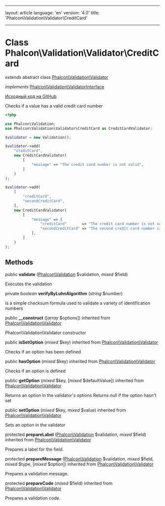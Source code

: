 * * *

layout: article language: 'en' version: '4.0' title: 'Phalcon\Validation\Validator\CreditCard'

* * *

# Class **Phalcon\Validation\Validator\CreditCard**

*extends* abstract class [Phalcon\Validation\Validator](/4.0/en/api/Phalcon_Validation_Validator)

*implements* [Phalcon\Validation\ValidatorInterface](/4.0/en/api/Phalcon_Validation_ValidatorInterface)

<a href="https://github.com/phalcon/cphalcon/tree/v4.0.0/phalcon/validation/validator/creditcard.zep" class="btn btn-default btn-sm">Исходный код на GitHub</a>

Checks if a value has a valid credit card number

```php
<?php

use Phalcon\Validation;
use Phalcon\Validation\Validator\CreditCard as CreditCardValidator;

$validator = new Validation();

$validator->add(
    "creditCard",
    new CreditCardValidator(
        [
            "message" => "The credit card number is not valid",
        ]
    )
);

$validator->add(
    [
        "creditCard",
        "secondCreditCard",
    ],
    new CreditCardValidator(
        [
            "message" => [
                "creditCard"       => "The credit card number is not valid",
                "secondCreditCard" => "The second credit card number is not valid",
            ],
        ]
    )
);

```

## Methods

public **validate** ([Phalcon\Validation](/4.0/en/api/Phalcon_Validation) $validation, *mixed* $field)

Executes the validation

private *boolean* **verifyByLuhnAlgorithm** (*string* $number)

is a simple checksum formula used to validate a variety of identification numbers

public **__construct** ([*array* $options]) inherited from [Phalcon\Validation\Validator](/4.0/en/api/Phalcon_Validation_Validator)

Phalcon\Validation\Validator constructor

public **isSetOption** (*mixed* $key) inherited from [Phalcon\Validation\Validator](/4.0/en/api/Phalcon_Validation_Validator)

Checks if an option has been defined

public **hasOption** (*mixed* $key) inherited from [Phalcon\Validation\Validator](/4.0/en/api/Phalcon_Validation_Validator)

Checks if an option is defined

public **getOption** (*mixed* $key, [*mixed* $defaultValue]) inherited from [Phalcon\Validation\Validator](/4.0/en/api/Phalcon_Validation_Validator)

Returns an option in the validator's options Returns null if the option hasn't set

public **setOption** (*mixed* $key, *mixed* $value) inherited from [Phalcon\Validation\Validator](/4.0/en/api/Phalcon_Validation_Validator)

Sets an option in the validator

protected **prepareLabel** ([Phalcon\Validation](/4.0/en/api/Phalcon_Validation) $validation, *mixed* $field) inherited from [Phalcon\Validation\Validator](/4.0/en/api/Phalcon_Validation_Validator)

Prepares a label for the field.

protected **prepareMessage** ([Phalcon\Validation](/4.0/en/api/Phalcon_Validation) $validation, *mixed* $field, *mixed* $type, [*mixed* $option]) inherited from [Phalcon\Validation\Validator](/4.0/en/api/Phalcon_Validation_Validator)

Prepares a validation message.

protected **prepareCode** (*mixed* $field) inherited from [Phalcon\Validation\Validator](/4.0/en/api/Phalcon_Validation_Validator)

Prepares a validation code.